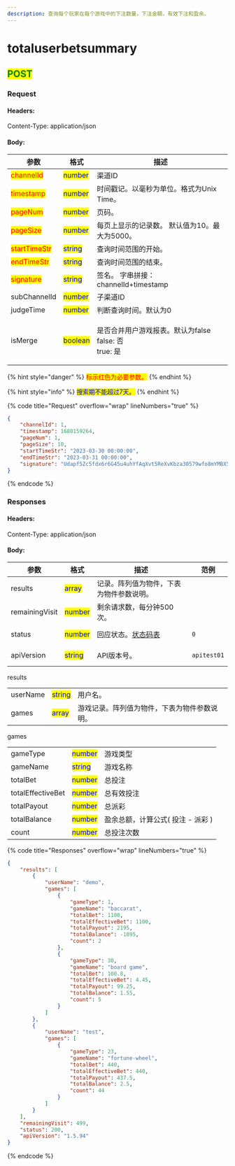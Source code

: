 ```yaml
---
description: 查询每个玩家在每个游戏中的下注数量，下注金額，有效下注和盈余。
---
```


# totaluserbetsummary

## <mark style="color:green;">POST</mark>

### **Request**

#### Headers:

Content-Type: application/json

#### Body:

| 参数                                           | 格式                                       | 描述                                                  |
| -------------------------------------------- | ---------------------------------------- | --------------------------------------------------- |
| <mark style="color:red;">channelId</mark>    | <mark style="color:blue;">number</mark>  | 渠道ID                                                |
| <mark style="color:red;">timestamp</mark>    | <mark style="color:blue;">number</mark>  | 时间戳记。以毫秒为单位。格式为Unix Time。                           |
| <mark style="color:red;">pageNum</mark>      | <mark style="color:blue;">number</mark>  | 页码。                                                 |
| <mark style="color:red;">pageSize</mark>     | <mark style="color:blue;">number</mark>  | 每页上显示的记录数。 默认值为10。最大为5000。                          |
| <mark style="color:red;">startTimeStr</mark> | <mark style="color:blue;">string</mark>  | 查询时间范围的开始。                                          |
| <mark style="color:red;">endTimeStr</mark>   | <mark style="color:blue;">string</mark>  | 查询时间范围的结束。                                          |
| <mark style="color:red;">signature</mark>    | <mark style="color:blue;">string</mark>  | 签名。 字串拼接：channelId+timestamp                        |
| subChannelId                                 | <mark style="color:blue;">number</mark>  | 子渠道ID                                               |
| judgeTime                                    | <mark style="color:blue;">number</mark>  | 判断查询时间。默认为0                                         |
| isMerge                                      | <mark style="color:blue;">boolean</mark> | <p>是否合并用户游戏报表。默认为false <br>false: 否 <br>true: 是</p> |

{% hint style="danger" %}
<mark style="color:red;">标示红色为必要参数。</mark>
{% endhint %}

{% hint style="info" %}
<mark style="color:blue;">搜索期不能超过7天。</mark>
{% endhint %}

{% code title="Request" overflow="wrap" lineNumbers="true" %}
```json
{
    "channelId": 1,
    "timestamp": 1680159264,
    "pageNum": 1,
    "pageSize": 10,
    "startTimeStr": "2023-03-30 00:00:00",
    "endTimeStr": "2023-03-31 00:00:00",
    "signature": "Udapf5Zc5fdx6r6G45u4uhYfAqXvt5ReXvKbza30579wfo8mYMBX5Hho7wHFV/NYoCB2eiGJeYd0MzjtdmPqVYyoWsPVaQEwQPuCPG3GIDI1MKYKxWGxMl+ylpsEPgM1v6rcmrGKXq3E6rZC8LuYnqDGA75aKuOa2mLZKARJQyE="
}
```
{% endcode %}

### **Responses**

#### Headers:

Content-Type: application/json

#### Body:

<table><thead><tr><th>参数</th><th>格式</th><th>描述</th><th data-hidden>范例</th></tr></thead><tbody><tr><td>results</td><td><mark style="color:blue;">array</mark></td><td>记录。阵列值为物件，下表为物件参数说明。</td><td></td></tr><tr><td>remainingVisit</td><td><mark style="color:blue;">number</mark></td><td>剩余请求数，每分钟500次。</td><td></td></tr><tr><td>status</td><td><mark style="color:blue;">number</mark></td><td>回应状态。<a href="../../ebet-zhuang-tai-ma.md#ebet-xiang-ying-de-zhuang-tai-dai-ma">状态码表</a></td><td><pre><code>0
</code></pre></td></tr><tr><td>apiVersion</td><td><mark style="color:blue;">string</mark></td><td>API版本号。</td><td><pre><code>apitest01
</code></pre></td></tr></tbody></table>

results

|          |                                         |                        |
| -------- | --------------------------------------- | ---------------------- |
| userName | <mark style="color:blue;">string</mark> | 用户名。                   |
| games    | <mark style="color:blue;">array</mark>  | 游戏记录。阵列值为物件，下表为物件参数说明。 |

games

|                   |                                         |                      |
| ----------------- | --------------------------------------- | -------------------- |
| gameType          | <mark style="color:blue;">number</mark> | 游戏类型                 |
| gameName          | <mark style="color:blue;">string</mark> | 游戏名称                 |
| totalBet          | <mark style="color:blue;">number</mark> | 总投注                  |
| totalEffectiveBet | <mark style="color:blue;">number</mark> | 总有效投注                |
| totalPayout       | <mark style="color:blue;">number</mark> | 总派彩                  |
| totalBalance      | <mark style="color:blue;">number</mark> | 盈余总额，计算公式( 投注 - 派彩 ) |
| count             | <mark style="color:blue;">number</mark> | 总投注次数                |

{% code title="Responses" overflow="wrap" lineNumbers="true" %}
```json
{
    "results": [
        {
            "userName": "demo",
            "games": [
                {
                    "gameType": 1,
                    "gameName": "baccarat",
                    "totalBet": 1100,
                    "totalEffectiveBet": 1100,
                    "totalPayout": 2195,
                    "totalBalance": -1095,
                    "count": 2
                },
                {
                    "gameType": 30,
                    "gameName": "board game",
                    "totalBet": 100.8,
                    "totalEffectiveBet": 4.45,
                    "totalPayout": 99.25,
                    "totalBalance": 1.55,
                    "count": 5
                }
            ]
        },
        {
            "userName": "test",
            "games": [
                {
                    "gameType": 23,
                    "gameName": "fortune-wheel",
                    "totalBet": 440,
                    "totalEffectiveBet": 440,
                    "totalPayout": 437.5,
                    "totalBalance": 2.5,
                    "count": 44
                }
            ]
        }
    ],
    "remainingVisit": 499,
    "status": 200,
    "apiVersion": "1.5.94"
}
```
{% endcode %}

